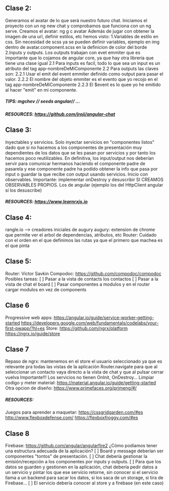 ## Clase 2:
Generamos el avatar de lo que será nuestro futuro chat. 
Iniciamos el proyecto con un 
    ng new chat
y comprobamos que funciona con un ng serve.
Creamos el avatar:
    ng g c avatar
Además de jugar con obtener la imagen de una url, definir estilos, etc hemos visto:
1.Variables de estilo en css. Sin necesidad de scss ya se pueden definir variables, ejemplo en img dentro de avatar.component.scss en la definicion de color del borde
2.Inputs y outputs. Los outputs trabajan con evet emmiter que es importante que lo cojamos de angular core, ya que hay otra librería que tiene una clase igual
    2.1 Para inputs es facil, todo lo que sea un input es un atributo del tag app-nombreDeMiComponente
    2.2 Para outputs las claves son: 
        2.2.1 Usar el emit del event emmiter definido como output para pasar el valor. 
        2.2.2 El nombre del objeto emmiter es el evento que yo recojo en el tag app-nombreDeMiComponente
        2.2.3 El $event es lo quee yo he emitido al hacer "emit" en mi componente.
##### TIPS: mgchev // seeds angular// ...
##### RESOURCES: https://github.com/jroji/angular-chat

## Clase 3:
Inyectables y servicios. 
Solo inyectar servicios en "componentes listos" dado que si no hacemos a los componentes de presentación muy dependientes de los datos que se les pasan por servicios y por tanto los hacemos poco reutilizables. En definitiva, los input/output nos deberían servir para comunicar hermanos haciendo el componente padre de pasarela y ese componente padre ha podido obtener la info que pasa por input o guardar la que recibe con output usando servicios.
Inicio con observables.
Importante: implementar onDestroy y desuscribir SI CREAMOS OBSERVABLES PROPIOS. Los de angular (ejemplo los del HttpClient angular sí los desuscribe)
##### RESOURCES: https://www.learnrxjs.io

## Clase 4:
rangle.io --> creadores iniciales de augury
augury: extension de chrome que permite ver el arbol de dependencias, atributos, etc
Router:
Cuidado con el orden en el que definimos las rutas ya que el primero que machea es el que pinta

## Clase 5:
Router: Victor Savkin
Compodoc: https://github.com/compodoc/compodoc
Posibles tareas:
 [ ] Pasar a la vista de contacts los contactos
 [ ] Pasar a la vista de chat el board
 [ ] Pasar componentes a modulos y en el router cargar modulos en vez de components

## Clase 6
Progressive web apps:
https://angular.io/guide/service-worker-getting-started 
https://developers.google.com/web/fundamentals/codelabs/your-first-pwapp/?hl=es
Store:
https://github.com/ngrx/platform
https://ngrx.io/guide/store

## Clase 7 
Repaso de ngrx: mantenemos en el store el usuario seleccionado ya que es relevante pra todas las vistas de la aplicación
Router.navigate para que al seleccionar un contacto vaya directo a la vista de chat y que al pulsar cerrar vuelva
Importante!!! Los servicios no tienen OnInit, OnDestroy...
Limpiar codigo y meter material: https://material.angular.io/guide/getting-started
Otra opcion de diseño: https://www.primefaces.org/primeng/#/

##### RESOURCES:
Juegos para aprender a maquetar: 
https://cssgridgarden.com/#es    http://www.flexboxdefense.com/  https://flexboxfroggy.com/#es

## Clase 8
Firebase: https://github.com/angular/angularfire2
¿Cómo podíamos tener una estructura adecuada de la aplicación?
    [ ] Board y message deberían ser componentes "tontos" de presentación.
    [ ] Chat debería gestionar la emisión/recepción a los componentes por inputs y outputs. 
    [ ] Para que los datos se guarden y gestionen en la aplicación, chat debería pedir datos a un servicio y pintar los que ese servicio retorne, sin conocer si el servicio llama a un backend para sacar los datos, si los saca de un storage, si tira de Firebase...
    [ ] El servicio debería conocer al store y a firebase (en este caso)